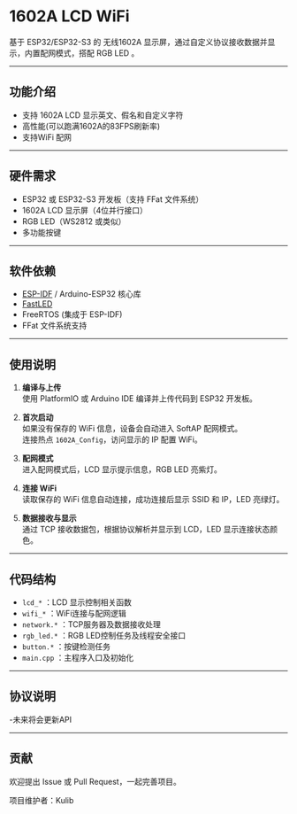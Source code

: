 # 1602A LCD WiFi

基于 ESP32/ESP32-S3 的 无线1602A 显示屏，通过自定义协议接收数据并显示，内置配网模式，搭配 RGB LED 。

---

## 功能介绍

- 支持 1602A LCD 显示英文、假名和自定义字符
- 高性能(可以跑满1602A的83FPS刷新率)
- 支持WiFi 配网

---

## 硬件需求

- ESP32 或 ESP32-S3 开发板（支持 FFat 文件系统）
- 1602A LCD 显示屏（4位并行接口）
- RGB LED（WS2812 或类似）
- 多功能按键

---

## 软件依赖

- [ESP-IDF](https://docs.espressif.com/projects/esp-idf/en/latest/esp32/) / Arduino-ESP32 核心库
- [FastLED](https://github.com/FastLED/FastLED)
- FreeRTOS (集成于 ESP-IDF)
- FFat 文件系统支持

---

## 使用说明

1. **编译与上传**  
   使用 PlatformIO 或 Arduino IDE 编译并上传代码到 ESP32 开发板。

2. **首次启动**  
   如果没有保存的 WiFi 信息，设备会自动进入 SoftAP 配网模式。  
   连接热点 `1602A_Config`，访问显示的 IP 配置 WiFi。

3. **配网模式**  
   进入配网模式后，LCD 显示提示信息，RGB LED 亮紫灯。

4. **连接 WiFi**  
   读取保存的 WiFi 信息自动连接，成功连接后显示 SSID 和 IP，LED 亮绿灯。

5. **数据接收与显示**  
   通过 TCP 接收数据包，根据协议解析并显示到 LCD，LED 显示连接状态颜色。

---

## 代码结构

- `lcd_*` ：LCD 显示控制相关函数
- `wifi_*` ：WiFi连接与配网逻辑
- `network.*` ：TCP服务器及数据接收处理
- `rgb_led.*` ：RGB LED控制任务及线程安全接口
- `button.*` ：按键检测任务
- `main.cpp` ：主程序入口及初始化

---

## 协议说明

-未来将会更新API

---

## 贡献

欢迎提出 Issue 或 Pull Request，一起完善项目。

项目维护者：Kulib

